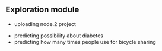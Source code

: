 ## Exploration module

* uploading node.2 project
-  predicting possibility about diabetes
-  predicting how many times people use for bicycle sharing
